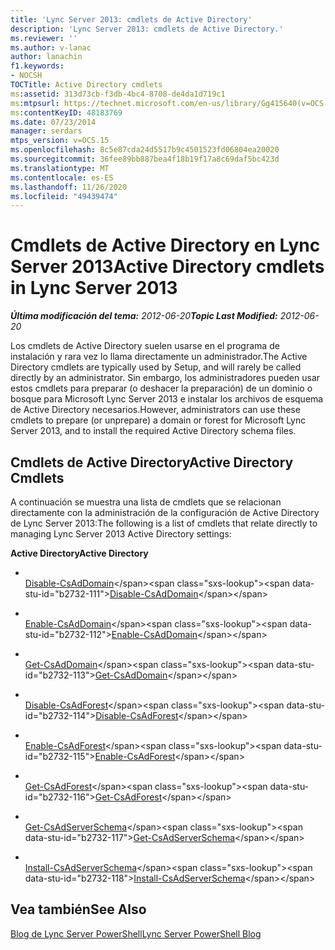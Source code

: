 ```yaml
---
title: 'Lync Server 2013: cmdlets de Active Directory'
description: 'Lync Server 2013: cmdlets de Active Directory.'
ms.reviewer: ''
ms.author: v-lanac
author: lanachin
f1.keywords:
- NOCSH
TOCTitle: Active Directory cmdlets
ms:assetid: 313d73cb-f3db-4bc4-8708-de4da1d719c1
ms:mtpsurl: https://technet.microsoft.com/en-us/library/Gg415640(v=OCS.15)
ms:contentKeyID: 48183769
ms.date: 07/23/2014
manager: serdars
mtps_version: v=OCS.15
ms.openlocfilehash: 8c5e87cda24d5517b9c4501523fd06804ea20020
ms.sourcegitcommit: 36fee89bb887bea4f18b19f17a8c69daf5bc423d
ms.translationtype: MT
ms.contentlocale: es-ES
ms.lasthandoff: 11/26/2020
ms.locfileid: "49439474"
---
```

# <a name="active-directory-cmdlets-in-lync-server-2013"></a><span data-ttu-id="b2732-103">Cmdlets de Active Directory en Lync Server 2013</span><span class="sxs-lookup"><span data-stu-id="b2732-103">Active Directory cmdlets in Lync Server 2013</span></span>

<div data-xmlns="http://www.w3.org/1999/xhtml">

<div class="topic" data-xmlns="http://www.w3.org/1999/xhtml" data-msxsl="urn:schemas-microsoft-com:xslt" data-cs="https://msdn.microsoft.com/">

<div data-asp="https://msdn2.microsoft.com/asp">



</div>

<div id="mainSection">

<div id="mainBody"><span data-ttu-id="b2732-104">

<span> </span></span><span class="sxs-lookup"><span data-stu-id="b2732-104">

<span> </span></span></span>

<span data-ttu-id="b2732-105">_**Última modificación del tema:** 2012-06-20_</span><span class="sxs-lookup"><span data-stu-id="b2732-105">_**Topic Last Modified:** 2012-06-20_</span></span>

<span data-ttu-id="b2732-106">Los cmdlets de Active Directory suelen usarse en el programa de instalación y rara vez lo llama directamente un administrador.</span><span class="sxs-lookup"><span data-stu-id="b2732-106">The Active Directory cmdlets are typically used by Setup, and will rarely be called directly by an administrator.</span></span> <span data-ttu-id="b2732-107">Sin embargo, los administradores pueden usar estos cmdlets para preparar (o deshacer la preparación) de un dominio o bosque para Microsoft Lync Server 2013 e instalar los archivos de esquema de Active Directory necesarios.</span><span class="sxs-lookup"><span data-stu-id="b2732-107">However, administrators can use these cmdlets to prepare (or unprepare) a domain or forest for Microsoft Lync Server 2013, and to install the required Active Directory schema files.</span></span>

<div>

## <a name="active-directory-cmdlets"></a><span data-ttu-id="b2732-108">Cmdlets de Active Directory</span><span class="sxs-lookup"><span data-stu-id="b2732-108">Active Directory Cmdlets</span></span>

<span data-ttu-id="b2732-109">A continuación se muestra una lista de cmdlets que se relacionan directamente con la administración de la configuración de Active Directory de Lync Server 2013:</span><span class="sxs-lookup"><span data-stu-id="b2732-109">The following is a list of cmdlets that relate directly to managing Lync Server 2013 Active Directory settings:</span></span>

<span data-ttu-id="b2732-110">**Active Directory**</span><span class="sxs-lookup"><span data-stu-id="b2732-110">**Active Directory**</span></span>

  - <span></span>  
    <span data-ttu-id="b2732-111">[Disable-CsAdDomain](https://technet.microsoft.com/library/Gg398785(v=OCS.15))</span><span class="sxs-lookup"><span data-stu-id="b2732-111">[Disable-CsAdDomain](https://technet.microsoft.com/library/Gg398785(v=OCS.15))</span></span>

  - <span></span>  
    <span data-ttu-id="b2732-112">[Enable-CsAdDomain](https://technet.microsoft.com/library/Gg412764(v=OCS.15))</span><span class="sxs-lookup"><span data-stu-id="b2732-112">[Enable-CsAdDomain](https://technet.microsoft.com/library/Gg412764(v=OCS.15))</span></span>

  - <span></span>  
    <span data-ttu-id="b2732-113">[Get-CsAdDomain](https://technet.microsoft.com/library/Gg398453(v=OCS.15))</span><span class="sxs-lookup"><span data-stu-id="b2732-113">[Get-CsAdDomain](https://technet.microsoft.com/library/Gg398453(v=OCS.15))</span></span>

<!-- end list -->

  - <span></span>  
    <span data-ttu-id="b2732-114">[Disable-CsAdForest](https://technet.microsoft.com/library/Gg398122(v=OCS.15))</span><span class="sxs-lookup"><span data-stu-id="b2732-114">[Disable-CsAdForest](https://technet.microsoft.com/library/Gg398122(v=OCS.15))</span></span>

  - <span></span>  
    <span data-ttu-id="b2732-115">[Enable-CsAdForest](https://technet.microsoft.com/library/Gg425713(v=OCS.15))</span><span class="sxs-lookup"><span data-stu-id="b2732-115">[Enable-CsAdForest](https://technet.microsoft.com/library/Gg425713(v=OCS.15))</span></span>

  - <span></span>  
    <span data-ttu-id="b2732-116">[Get-CsAdForest](https://technet.microsoft.com/library/Gg412995(v=OCS.15))</span><span class="sxs-lookup"><span data-stu-id="b2732-116">[Get-CsAdForest](https://technet.microsoft.com/library/Gg412995(v=OCS.15))</span></span>

<!-- end list -->

  - <span></span>  
    <span data-ttu-id="b2732-117">[Get-CsAdServerSchema](https://technet.microsoft.com/library/Gg413070(v=OCS.15))</span><span class="sxs-lookup"><span data-stu-id="b2732-117">[Get-CsAdServerSchema](https://technet.microsoft.com/library/Gg413070(v=OCS.15))</span></span>

  - <span></span>  
    <span data-ttu-id="b2732-118">[Install-CsAdServerSchema](https://technet.microsoft.com/library/Gg398681(v=OCS.15))</span><span class="sxs-lookup"><span data-stu-id="b2732-118">[Install-CsAdServerSchema](https://technet.microsoft.com/library/Gg398681(v=OCS.15))</span></span>

</div>

<div>

## <a name="see-also"></a><span data-ttu-id="b2732-119">Vea también</span><span class="sxs-lookup"><span data-stu-id="b2732-119">See Also</span></span>


[<span data-ttu-id="b2732-120">Blog de Lync Server PowerShell</span><span class="sxs-lookup"><span data-stu-id="b2732-120">Lync Server PowerShell Blog</span></span>](https://go.microsoft.com/fwlink/p/?linkid=203150)  
  

<span data-ttu-id="b2732-121"></div>

</div>

<span> </span>

</div>

</div>

</span><span class="sxs-lookup"><span data-stu-id="b2732-121"></div>

</div>

<span> </span>

</div>

</div>

</span></span></div>

